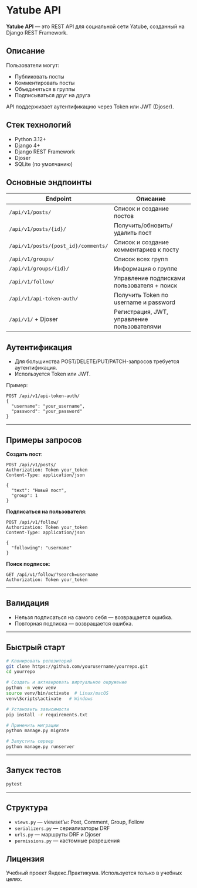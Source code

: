 # Yatube API

**Yatube API** — это REST API для социальной сети Yatube, созданный на Django REST Framework.

## Описание

Пользователи могут:

- Публиковать посты
- Комментировать посты
- Объединяться в группы
- Подписываться друг на друга

API поддерживает аутентификацию через Token или JWT (Djoser).


## Стек технологий

- Python 3.12+
- Django 4+
- Django REST Framework
- Djoser
- SQLite (по умолчанию)


## Основные эндпоинты

| Endpoint                            | Описание                                    |
| ----------------------------------- | ------------------------------------------- |
| `/api/v1/posts/`                    | Список и создание постов                    |
| `/api/v1/posts/{id}/`               | Получить/обновить/удалить пост              |
| `/api/v1/posts/{post_id}/comments/` | Список и создание комментариев к посту      |
| `/api/v1/groups/`                   | Список всех групп                           |
| `/api/v1/groups/{id}/`              | Информация о группе                         |
| `/api/v1/follow/`                   | Управление подписками пользователя + поиск  |
| `/api/v1/api-token-auth/`           | Получить Token по username и password       |
| `/api/v1/` + Djoser                 | Регистрация, JWT, управление пользователями |


## Аутентификация

- Для большинства POST/DELETE/PUT/PATCH-запросов требуется аутентификация.
- Используется Token или JWT.

Пример:

```http
POST /api/v1/api-token-auth/
{
  "username": "your_username",
  "password": "your_password"
}
```

---

## Примеры запросов

**Создать пост**:

```http
POST /api/v1/posts/
Authorization: Token your_token
Content-Type: application/json

{
  "text": "Новый пост",
  "group": 1
}
```

**Подписаться на пользователя**:

```http
POST /api/v1/follow/
Authorization: Token your_token
Content-Type: application/json

{
  "following": "username"
}
```

**Поиск подписок**:

```http
GET /api/v1/follow/?search=username
Authorization: Token your_token
```

---

## Валидация

- Нельзя подписаться на самого себя — возвращается ошибка.
- Повторная подписка — возвращается ошибка.

---

## Быстрый старт

```bash
# Клонировать репозиторий
git clone https://github.com/yourusername/yourrepo.git
cd yourrepo

# Создать и активировать виртуальное окружение
python -m venv venv
source venv/bin/activate  # Linux/macOS
venv\Scripts\activate   # Windows

# Установить зависимости
pip install -r requirements.txt

# Применить миграции
python manage.py migrate

# Запустить сервер
python manage.py runserver
```

---

## Запуск тестов

```bash
pytest
```

---

## Структура

- `views.py` — viewset’ы: Post, Comment, Group, Follow
- `serializers.py` — сериализаторы DRF
- `urls.py` — маршруты DRF и Djoser
- `permissions.py` — кастомные разрешения


## Лицензия

Учебный проект Яндекс.Практикума. Используется только в учебных целях.
